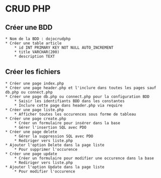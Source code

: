 # CRUD PHP

## Créer une BDD
    * Nom de la BDD : dojocrudphp
    * Créer une table article
        * id INT PRIMARY KEY NOT NULL AUTO_INCREMENT
        * title VARCHAR(200)
        * description TEXT
## Créer les fichiers
        
    * Créer une page index.php
    * Créer une page header.php et l'inclure dans toutes les pages sauf db.php ou connect.php
    * Créer une page db.php ou connect.php pour la configuration BDD
        * Saisir les identifiants BDD dans les constantes
        * Inclure cette page dans header.php via require
    * Créer une page liste.php
        * Afficher toutes les occurences sous forme de tableau
    * Créer une page create.php
        * Créer un formulaire pour insérer dans la base
        * Gérer l'insertion SQL avec PDO
    * Créer une page delete
        * Gérer la suppression SQL avec PDO
        * Rediriger vers liste.php
    * Ajouter l'option Delete dans la page liste
        * Pour supprimer l'occurence
    * Créer une page update
        * Créer un formulaire pour modifier une occurence dans la base
        * Rediriger vers liste.php
    * Ajouter l'option Update dans la page liste
        * Pour modifier l'occurence